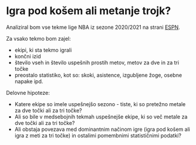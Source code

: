 # Igra pod košem ali metanje trojk?

Analiziral bom vse tekme lige NBA iz sezone 2020/2021 na strani
[ESPN](https://www.espn.com/nba/scoreboard).

Za vsako tekmo bom zajel:
* ekipi, ki sta tekmo igrali
* končni izid
* število vseh in število uspešnih prostih metov, metov za dve in za tri točke 
* preostalo statistiko, kot so: skoki, asistence, izgubljene žoge, osebne napake ipd.

Delovne hipoteze:
* Katere ekipe so imele uspešnejšo sezono - tiste, ki so pretežno metale za dve točki ali za tri točke?
* Ali so bile v medsebojnih tekmah uspešnejše ekipe, ki so več metale za dve točki ali za tri točke?
* Ali obstaja povezava med dominantnim načinom igre (igra pod košem ali igra z meti za tri točke) in ostalimi pomembnimi statističnimi podatki?